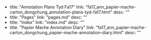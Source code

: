   - title: "Annotation Plans Tyd Fa17"
    link: "fa17_ann_papier-mache-carton_dongchung_annotation-plans-tyd-fa17.html"
    desc: ""
  - title: "Pages"
    link: "pages.md"
    desc: ""
  - title: "Index"
    link: "index.md"
    desc: ""
  - title: "Papier Mache Annotation Diary"
    link: "fa17_ann_papier-mache-carton_dongchung_papier-mache-annotation-diary.html"
    desc: ""
